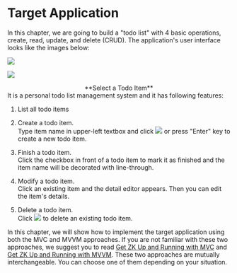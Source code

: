 # Target Application
In this chapter, we are going to build a "todo list" with 4 basic operations, create, read, update, and delete (CRUD). The application's user interface looks like the images below:

![]({{site.baseurl}}/zk_essentials/images/ze-ch6-app.png)

![]({{site.baseurl}}/zk_essentials/images/ze-ch6-app-selected.png)

<div style="text-align:center">
**Select a Todo Item**

</div>
It is a personal todo list management system and it has following
features:

1.  List all todo items
2.  Create a todo item.<br/>
Type item name in upper-left textbox and click ![]({{site.baseurl}}/zk_essentials/images/ze-ch6-plus.png) or press "Enter" key to create a new todo item.

3.  Finish a todo item.<br/>
Click the checkbox in front of a todo item to mark it as finished and the item name will be decorated with line-through.

4.  Modify a todo item.<br/>
Click an existing item and the detail editor appears. Then you can edit the item's details.

5.  Delete a todo item.<br/>
Click ![]({{site.baseurl}}/zk_essentials/images/ze-ch6-cross.png) to delete an existing todo item.

In this chapter, we will show how to implement the target application
using both the MVC and MVVM approaches. If you are not familiar with
these two approaches, we suggest you to read [ Get ZK Up and Running with MVC]({{site.baseurl}}/get_started/get_zk_up_and_running_with_mvc)
and [ Get ZK Up and Running with MVVM]({{site.baseurl}}/get_started/get_zk_up_and_running_with_mvvm).
These two approaches are mutually interchangeable. You can choose one of
them depending on your situation.
